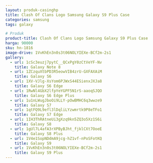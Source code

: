 ```yaml
---
layout: produk-casinghp
title: Clash Of Clans Logo Samsung Galaxy S9 Plus Case
categories: samsung
tags: galaxy

# Produk
product-title: Clash Of Clans Logo Samsung Galaxy S9 Plus Case
harga: 90000
sku: hn-1816
image-drive: 1VvKhEn3n0s3t06NOLYIEXe-BCf2m-2s1
gallery:
  - url: 1cSc3euzj7pytC__QCxPgY0zCtVeYF-Nv
    title: Galaxy Note 8
  - url: 1ZCzquXtbPD3R5eowVIB4zrU-GXFAXAiM
    title: Galaxy S6
  - url: 1XV-VJlg-XsYom6PJWxS44ESienxJXJa8
    title: Galaxy S6 Edge
  - url: 1RwNl4GbX2lfpYeYGPF5N1rS-aaoqSJQO
    title: Galaxy S6 Edge Plus
  - url: 1u1nLWugJboOi9LLY-pOwBMHC6q3wwze9
    title: Galaxy S7
  - url: 1qtFQ9L9efl3lDqliLYzwmrtk9P8eTFo1
    title: Galaxy S7 Edge
  - url: 1IH3ThRAtneUi3gXzq9kn5ZQ3o5Xz1S6i
    title: Galaxy S8
  - url: 1gUl7L4afA3rXPByBJht_fjklCXt7OoeE
    title: Galaxy S8 Plus
  - url: 1V4e1SopNDdmA9jcg-hZ1vf-nPoSFotKQ
    title: Galaxy S9
  - url: 1VvKhEn3n0s3t06NOLYIEXe-BCf2m-2s1
    title: Galaxy S9 Plus
---
```

